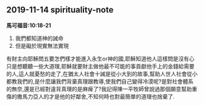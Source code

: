## 2019-11-14 spirituality-note

**馬可福音:10:18-21**

1. 我們都知道神的誡命
2. 但是礙於現實無法實現
	
	
有財主向耶穌問五要怎們樣才能進入永生or神的國,耶穌知道他人這樣問是沒有心只是想聽聽一些大道理,耶穌就要財主做他最不可能的事貢獻他手上的金錢給需要的人,這人就憂愁的走了,在猶太人社會十誡是從小大到的故事,幫助人世人社會從小都教我們的,是什麼讓我們背棄真理跟教導,使我們自己變得冷漠呢?是對社會體系的無奈,還是已經對違背真理的是麻痺了?我記得陳一平牧師曾說過那個願意幫助重傷的撒馬力亞人的才是他的好鄰舍,不知何時也對最簡單的道理也捨棄了.